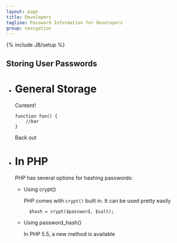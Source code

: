 ```yaml
---
layout: page
title: Developers
tagline: Password Information for Developers
group: navigation
---
```

{% include JB/setup %}

## Storing User Passwords

* # General Storage

   Content!

      function foo() {
          //bar
      }

   Back out

* # In PHP 

   PHP has several options for hashing passwords:

   * Using crypt()
       
       PHP comes with `crypt()` built in. It can be used pretty easily

           $hash = crypt($password, $salt);

   * Using password_hash()

       In PHP 5.5, a new method is available


